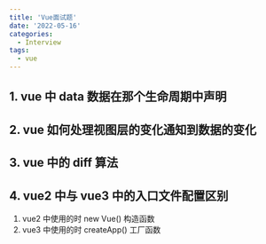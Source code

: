 ```yaml
---
title: 'Vue面试题'
date: '2022-05-16'
categories:
  - Interview
tags:
  - vue
---
```


## 1. vue 中 data 数据在那个生命周期中声明

## 2. vue 如何处理视图层的变化通知到数据的变化

## 3. vue 中的 diff 算法

## 4. vue2 中与 vue3 中的入口文件配置区别

1. vue2 中使用的时 new Vue() 构造函数
2. vue3 中使用的时 createApp() 工厂函数
